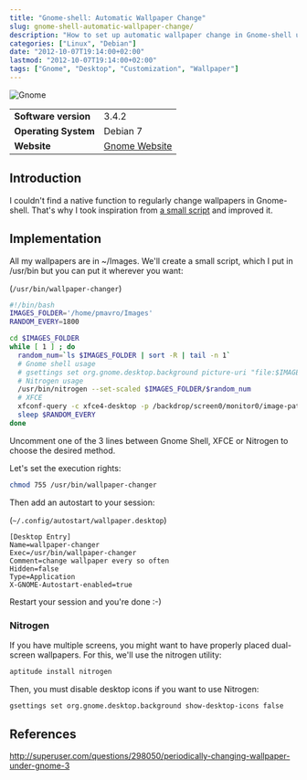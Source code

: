 ```yaml
---
title: "Gnome-shell: Automatic Wallpaper Change"
slug: gnome-shell-automatic-wallpaper-change/
description: "How to set up automatic wallpaper change in Gnome-shell using a simple script and optional tools like Nitrogen"
categories: ["Linux", "Debian"]
date: "2012-10-07T19:14:00+02:00"
lastmod: "2012-10-07T19:14:00+02:00"
tags: ["Gnome", "Desktop", "Customization", "Wallpaper"]
---
```


![Gnome](../../static/images/gnome.avif)


|||
|-|-|
| **Software version** | 3.4.2 |
| **Operating System** | Debian 7 |
| **Website** | [Gnome Website](https://www.gnome.org/) |


## Introduction

I couldn't find a native function to regularly change wallpapers in Gnome-shell. That's why I took inspiration from [a small script](https://superuser.com/questions/298050/periodically-changing-wallpaper-under-gnome-3) and improved it.

## Implementation

All my wallpapers are in ~/Images. We'll create a small script, which I put in /usr/bin but you can put it wherever you want:

(`/usr/bin/wallpaper-changer`)

``` bash hl_lines="9 10"
#!/bin/bash
IMAGES_FOLDER='/home/pmavro/Images'
RANDOM_EVERY=1800

cd $IMAGES_FOLDER
while [ 1 ] ; do
  random_num=`ls $IMAGES_FOLDER | sort -R | tail -n 1`
  # Gnome shell usage
  # gsettings set org.gnome.desktop.background picture-uri "file:$IMAGES_FOLDER/$random_num"
  # Nitrogen usage
  /usr/bin/nitrogen --set-scaled $IMAGES_FOLDER/$random_num
  # XFCE
  xfconf-query -c xfce4-desktop -p /backdrop/screen0/monitor0/image-path -s $IMAGES_FOLDER/$random_num
  sleep $RANDOM_EVERY
done
```

Uncomment one of the 3 lines between Gnome Shell, XFCE or Nitrogen to choose the desired method.

Let's set the execution rights:

```bash
chmod 755 /usr/bin/wallpaper-changer
```

Then add an autostart to your session:

(`~/.config/autostart/wallpaper.desktop`)

```text
[Desktop Entry]
Name=wallpaper-changer
Exec=/usr/bin/wallpaper-changer
Comment=change wallpaper every so often
Hidden=false
Type=Application
X-GNOME-Autostart-enabled=true
```

Restart your session and you're done :-)

### Nitrogen

If you have multiple screens, you might want to have properly placed dual-screen wallpapers. For this, we'll use the nitrogen utility:

```bash
aptitude install nitrogen
```

Then, you must disable desktop icons if you want to use Nitrogen:

```bash
gsettings set org.gnome.desktop.background show-desktop-icons false
```

## References

http://superuser.com/questions/298050/periodically-changing-wallpaper-under-gnome-3
